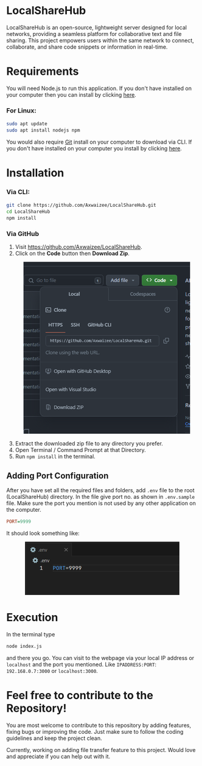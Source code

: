 # LocalShareHub

LocalShareHub is an open-source, lightweight server designed for local networks, providing a seamless platform for collaborative text and file sharing. This project empowers users within the same network to connect, collaborate, and share code snippets or information in real-time.

# Requirements

You will need Node.js to run this application. If you don't have installed on your computer then you can install by clicking [here](https://nodejs.org/en/download).
### For Linux: 

```bash
sudo apt update
sudo apt install nodejs npm
```

You would also require [Git](https://git-scm.com/) install on your computer to download via CLI. If you don't have installed on your computer you install by clicking [here](https://git-scm.com/downloads).

# Installation

### Via CLI:

```bash
git clone https://github.com/Axwaizee/LocalShareHub.git
cd LocalShareHub
npm install
```

### Via GitHub

1. Visit https://github.com/Axwaizee/LocalShareHub.
2. Click on the **Code** button then **Download Zip**. <p align="center">![Download Zip](assets/ssdownload.png)</p>
3. Extract the downloaded zip file to any directory you prefer.
4. Open Terminal / Command Prompt at that Directory.
5. Run `npm install` in the terminal.

## Adding Port Configuration

After you have set all the required files and folders, add `.env` file to the root (LocalShareHub) directory. In the file give port no. as shown in `.env.sample` file. Make sure the port you mention is not used by any other application on the computer.

```ini
PORT=9999
```
It should look something like:
<p align="center"><img src="assets/ssenv.png" alt="screenshot of env file"></p>

# Execution

In the terminal type 
```bash 
node index.js
```
and there you go.
You can visit to the webpage via your local IP address or `localhost` and the port you mentioned. Like `IPADDRESS:PORT`: `192.168.0.7:3000` or `localhost:3000`.

# Feel free to contribute to the Repository!

You are most welcome to contribute to this repository by adding features, fixing bugs or improving the code. Just make sure to follow the coding guidelines and keep the project clean.

Currently, working on adding file transfer feature to this project. Would love and appreciate if you can help out with it.